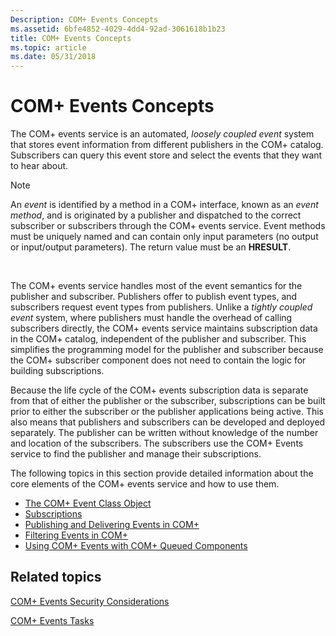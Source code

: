 ```yaml
---
Description: COM+ Events Concepts
ms.assetid: 6bfe4852-4029-4dd4-92ad-3061618b1b23
title: COM+ Events Concepts
ms.topic: article
ms.date: 05/31/2018
---
```


# COM+ Events Concepts

The COM+ events service is an automated, *loosely coupled event* system that stores event information from different publishers in the COM+ catalog. Subscribers can query this event store and select the events that they want to hear about.

> [!Note]  
> An *event* is identified by a method in a COM+ interface, known as an *event method*, and is originated by a publisher and dispatched to the correct subscriber or subscribers through the COM+ events service. Event methods must be uniquely named and can contain only input parameters (no output or input/output parameters). The return value must be an **HRESULT**.

 

The COM+ events service handles most of the event semantics for the publisher and subscriber. Publishers offer to publish event types, and subscribers request event types from publishers. Unlike a *tightly coupled event* system, where publishers must handle the overhead of calling subscribers directly, the COM+ events service maintains subscription data in the COM+ catalog, independent of the publisher and subscriber. This simplifies the programming model for the publisher and subscriber because the COM+ subscriber component does not need to contain the logic for building subscriptions.

Because the life cycle of the COM+ events subscription data is separate from that of either the publisher or the subscriber, subscriptions can be built prior to either the subscriber or the publisher applications being active. This also means that publishers and subscribers can be developed and deployed separately. The publisher can be written without knowledge of the number and location of the subscribers. The subscribers use the COM+ Events service to find the publisher and manage their subscriptions.

The following topics in this section provide detailed information about the core elements of the COM+ events service and how to use them.

-   [The COM+ Event Class Object](the-com--event-class-object.md)
-   [Subscriptions](subscriptions.md)
-   [Publishing and Delivering Events in COM+](publishing-and-delivering-events-in-com-.md)
-   [Filtering Events in COM+](filtering-events-in-com-.md)
-   [Using COM+ Events with COM+ Queued Components](using-com--events-with-com--queued-components.md)

## Related topics

<dl> <dt>

[COM+ Events Security Considerations](com--events-security-considerations.md)
</dt> <dt>

[COM+ Events Tasks](com--events-tasks.md)
</dt> </dl>

 

 



